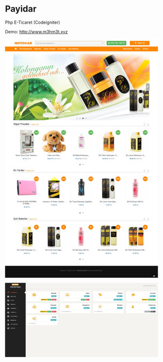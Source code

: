# Payidar
Php E-Ticaret (Codeigniter)

Demo: http://www.m3hm3t.xyz

![alt text](https://raw.githubusercontent.com/mehmetzantur/Payidar/master/payidarSS.jpeg)

![alt text](https://raw.githubusercontent.com/mehmetzantur/Payidar/master/payidarpanelSS.JPG)


